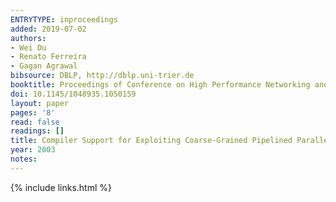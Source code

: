 ```yaml
---
ENTRYTYPE: inproceedings
added: 2019-07-02
authors:
- Wei Du
- Renato Ferreira
- Gagan Agrawal
bibsource: DBLP, http://dblp.uni-trier.de
booktitle: Proceedings of Conference on High Performance Networking and Computing (SC2003)
doi: 10.1145/1048935.1050159
layout: paper
pages: '8'
read: false
readings: []
title: Compiler Support for Exploiting Coarse-Grained Pipelined Parallelism.
year: 2003
notes:
---
```

{% include links.html %}
